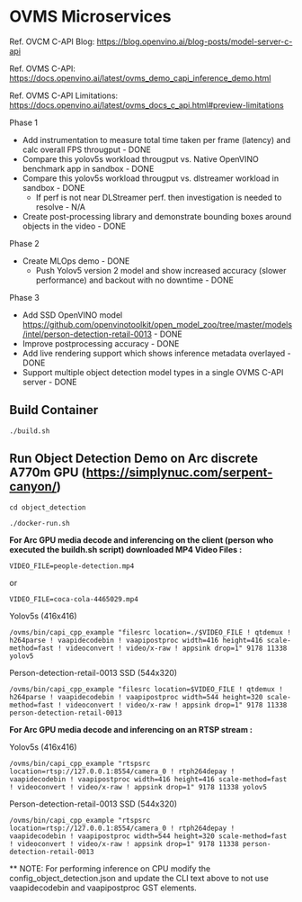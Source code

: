 # OVMS Microservices


Ref. OVCM C-API Blog: https://blog.openvino.ai/blog-posts/model-server-c-api

Ref. OVMS C-API: https://docs.openvino.ai/latest/ovms_demo_capi_inference_demo.html

Ref. OVMS C-API Limitations: https://docs.openvino.ai/latest/ovms_docs_c_api.html#preview-limitations

Phase 1
- Add instrumentation to measure total time taken per frame (latency) and calc overall FPS througput - DONE
- Compare this yolov5s workload througput vs. Native OpenVINO benchmark app in sandbox - DONE 
- Compare this yolov5s workload througput vs. dlstreamer workload in sandbox - DONE
  - If perf is not near DLStreamer perf. then investigation is needed to resolve - N/A
- Create post-processing library and demonstrate bounding boxes around objects in the video - DONE

Phase 2
- Create MLOps demo - DONE
  - Push Yolov5 version 2 model and show increased accuracy (slower performance) and backout with no downtime - DONE

Phase 3
- Add SSD OpenVINO model https://github.com/openvinotoolkit/open_model_zoo/tree/master/models/intel/person-detection-retail-0013 - DONE
- Improve postprocessing accuracy - DONE
- Add live rendering support which shows inference metadata overlayed - DONE
- Support multiple object detection model types in a single OVMS C-API server - DONE


## Build Container
`./build.sh`


## Run Object Detection Demo on Arc discrete A770m GPU (https://simplynuc.com/serpent-canyon/) 

`cd object_detection`

`./docker-run.sh`

<b>For Arc GPU media decode and inferencing on the client (person who executed the buildh.sh script) downloaded MP4 Video Files :</b>

`VIDEO_FILE=people-detection.mp4`

or

`VIDEO_FILE=coca-cola-4465029.mp4`


Yolov5s (416x416)

`/ovms/bin/capi_cpp_example "filesrc location=./$VIDEO_FILE ! qtdemux ! h264parse ! vaapidecodebin ! vaapipostproc width=416 height=416 scale-method=fast ! videoconvert ! video/x-raw ! appsink drop=1" 9178 11338 yolov5`


Person-detection-retail-0013 SSD (544x320)

`/ovms/bin/capi_cpp_example "filesrc location=$VIDEO_FILE ! qtdemux ! h264parse ! vaapidecodebin ! vaapipostproc width=544 height=320 scale-method=fast ! videoconvert ! video/x-raw ! appsink drop=1" 9178 11338 person-detection-retail-0013`


<b>For Arc GPU media decode and inferencing on an RTSP stream :</b>

Yolov5s (416x416)

`/ovms/bin/capi_cpp_example "rtspsrc location=rtsp://127.0.0.1:8554/camera_0 ! rtph264depay ! vaapidecodebin ! vaapipostproc width=416 height=416 scale-method=fast ! videoconvert ! video/x-raw ! appsink drop=1" 9178 11338 yolov5`


Person-detection-retail-0013 SSD (544x320)

`/ovms/bin/capi_cpp_example "rtspsrc location=rtsp://127.0.0.1:8554/camera_0 ! rtph264depay ! vaapidecodebin ! vaapipostproc width=544 height=320 scale-method=fast ! videoconvert ! video/x-raw ! appsink drop=1" 9178 11338 person-detection-retail-0013`


** NOTE: For performing inference on CPU modify the config_object_detection.json and update the CLI text above to not use vaapidecodebin and vaapipostproc GST elements.
